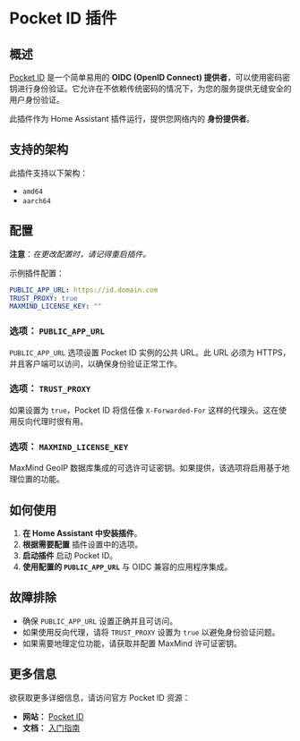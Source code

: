 # Pocket ID 插件

## 概述

[Pocket ID](https://pocket-id.org/) 是一个简单易用的 **OIDC (OpenID Connect) 提供者**，可以使用密码密钥进行身份验证。它允许在不依赖传统密码的情况下，为您的服务提供无缝安全的用户身份验证。

此插件作为 Home Assistant 插件运行，提供您网络内的 **身份提供者**。

## 支持的架构

此插件支持以下架构：

- `amd64`
- `aarch64`

## 配置

**注意**：_在更改配置时，请记得重启插件。_

示例插件配置：

```yaml
PUBLIC_APP_URL: https://id.domain.com
TRUST_PROXY: true
MAXMIND_LICENSE_KEY: ""
```

### 选项： `PUBLIC_APP_URL`

`PUBLIC_APP_URL` 选项设置 Pocket ID 实例的公共 URL。此 URL 必须为 HTTPS，并且客户端可以访问，以确保身份验证正常工作。

### 选项： `TRUST_PROXY`

如果设置为 `true`，Pocket ID 将信任像 `X-Forwarded-For` 这样的代理头。这在使用反向代理时很有用。

### 选项： `MAXMIND_LICENSE_KEY`

MaxMind GeoIP 数据库集成的可选许可证密钥。如果提供，该选项将启用基于地理位置的功能。

## 如何使用

1. **在 Home Assistant 中安装插件**。
2. **根据需要配置** 插件设置中的选项。
3. **启动插件** 启动 Pocket ID。
4. **使用配置的 `PUBLIC_APP_URL`** 与 OIDC 兼容的应用程序集成。

## 故障排除

- 确保 `PUBLIC_APP_URL` 设置正确并且可访问。
- 如果使用反向代理，请将 `TRUST_PROXY` 设置为 `true` 以避免身份验证问题。
- 如果需要地理定位功能，请获取并配置 MaxMind 许可证密钥。

## 更多信息

欲获取更多详细信息，请访问官方 Pocket ID 资源：

- **网站：** [Pocket ID](https://pocket-id.org/)
- **文档：** [入门指南](https://pocket-id.org/docs/introduction/)